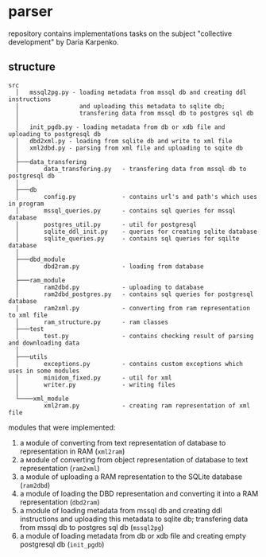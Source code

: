 # parser
repository contains implementations tasks on the subject "collective development" by Daria Karpenko.

## structure

```
src
  │   mssql2pg.py - loading metadata from mssql db and creating ddl instructions 
  │                 and uploading this metadata to sqlite db;
  │                 transfering data from mssql db to postgres sql db 
  │                  
  │   init_pgdb.py - loading metadata from db or xdb file and uploading to postgresql db
  │   dbd2xml.py - loading from sqlite db and write to xml file
  │   xml2dbd.py - parsing from xml file and uploading to sqite db
  │ 
  ├───data_transfering
  │       data_transfering.py   - transfering data from mssql db to postgresql db 
  │ 
  ├───db
  │       config.py             - contains url's and path's which uses in program
  │       mssql_queries.py      - contains sql queries for mssql database
  │       postgres_util.py      - util for postgresql
  │       sqlite_ddl_init.py    - queries for creating sqlite database
  │       sqlite_queries.py     - contains sql queries for sqilte database
  │
  ├───dbd_module
  │       dbd2ram.py            - loading from database
  │
  ├───ram_module
  │       ram2dbd.py            - uploading to database
  │       ram2dbd_postgres.py   - contains sql queries for postgresql database
  │       ram2xml.py            - converting from ram representation to xml file
  │       ram_structure.py      - ram classes
  ├───test
  │       test.py               - contains checking result of parsing and downloading data
  │
  ├───utils
  │       exceptions.py         - contains custom exceptions which uses in some modules
  │       minidom_fixed.py      - util for xml
  │       writer.py             - writing files
  │
  └────xml_module
          xml2ram.py            - creating ram representation of xml file
```
modules that were implemented:
1. a мodule of converting from text representation of database to representation in RAM (`xml2ram`)
2. a мodule of converting from object representation of database to text representation (`ram2xml`)
3. a мodule of uploading a RAM representation to the SQLite database (`ram2dbd`)
4. a module of loading the DBD representation and converting it into a RAM representation (`dbd2ram`)
5. a module of loading metadata from mssql db and creating ddl instructions and uploading this metadata to sqlite db; transfering data from mssql db to postgres sql db (`mssql2pg`)
6. a module of loading metadata from db or xdb file and creating empty postgresql db (`init_pgdb`)
